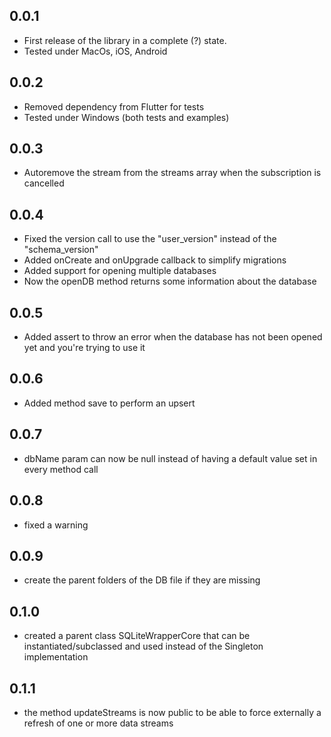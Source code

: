 ## 0.0.1

* First release of the library in a complete (?) state.
* Tested under MacOs, iOS, Android

## 0.0.2

* Removed dependency from Flutter for tests
* Tested under Windows (both tests and examples)

## 0.0.3

* Autoremove the stream from the streams array when the subscription is cancelled

## 0.0.4

* Fixed the version call to use the "user_version" instead of the "schema_version"
* Added onCreate and onUpgrade callback to simplify migrations
* Added support for opening multiple databases
* Now the openDB method returns some information about the database

## 0.0.5
* Added assert to throw an error when the database has not been opened yet and you're trying to use it

## 0.0.6
* Added method save to perform an upsert

## 0.0.7
* dbName param can now be null instead of having a default value set in every method call

## 0.0.8
* fixed a warning

## 0.0.9
* create the parent folders of the DB file if they are missing

## 0.1.0
* created a parent class SQLiteWrapperCore that can be instantiated/subclassed and used instead of the Singleton implementation

## 0.1.1
* the method updateStreams is now public to be able to force externally a refresh of one or more data streams